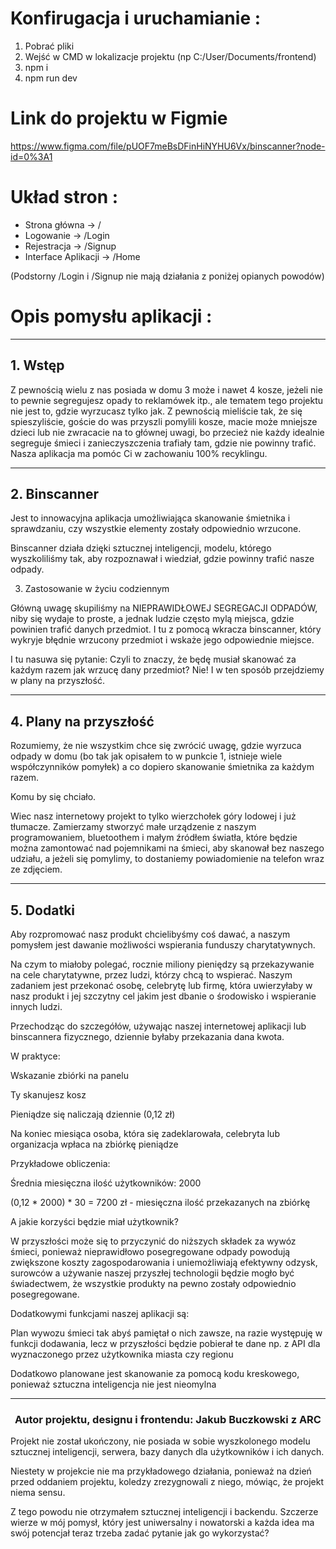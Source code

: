 
<h1>Konfirugacja i uruchamianie :</h1>

1. Pobrać pliki  
2. Wejść w CMD w lokalizacje projektu (np C:/User/Documents/frontend) 
3. npm i 
4. npm run dev 

<h1>Link do projektu w Figmie </h1> 

https://www.figma.com/file/pUOF7meBsDFinHiNYHU6Vx/binscanner?node-id=0%3A1 

<h1> Układ stron : </h1> 
<ul>
 <li>
  Strona główna -> /
 </li>
 <li>
  Logowanie -> /Login
 </li>
 <li>
  Rejestracja -> /Signup 
 </li>
 <li>
  Interface Aplikacji -> /Home 
 </li>
</ul>
(Podstorny /Login i /Signup nie mają działania z poniżej opianych powodów)


<h1> Opis pomysłu aplikacji : </h1>
<hr>
<h2>1. Wstęp</h2> 

Z pewnością wielu z nas posiada w domu 3 może i nawet 4 kosze, jeżeli nie to pewnie segregujesz opady to reklamówek itp., ale tematem tego projektu nie jest to, gdzie wyrzucasz tylko jak. Z pewnością mieliście tak, że się spieszyliście, goście do was przyszli pomylili kosze, macie może mniejsze dzieci lub nie zwracacie na to głównej uwagi, bo przecież nie każdy idealnie segreguje śmieci i zanieczyszczenia trafiały tam, gdzie nie powinny trafić. Nasza aplikacja ma pomóc Ci w zachowaniu 100% recyklingu. 

 
<hr>
<h2>2. Binscanner </h2> 

Jest to innowacyjna aplikacja umożliwiająca skanowanie śmietnika i sprawdzaniu, czy wszystkie elementy zostały odpowiednio wrzucone.  

Binscanner działa dzięki sztucznej inteligencji, modelu, którego wyszkoliliśmy tak, aby rozpoznawał i wiedział, gdzie powinny trafić nasze odpady. 

3. Zastosowanie w życiu codziennym 

Główną uwagę skupiliśmy na NIEPRAWIDŁOWEJ SEGREGACJI ODPADÓW, niby się wydaje to proste, a jednak ludzie często mylą miejsca, gdzie powinien trafić danych przedmiot. I tu z pomocą wkracza binscanner, który wykryje błędnie wrzucony przedmiot i wskaże jego odpowiednie miejsce.  

I tu nasuwa się pytanie: Czyli to znaczy, że będę musiał skanować za każdym razem jak wrzucę dany przedmiot? Nie! I w ten sposób przejdziemy w plany na przyszłość. 

 
<hr>
<h2>4. Plany na przyszłość </h2>

Rozumiemy, że nie wszystkim chce się zwrócić uwagę, gdzie wyrzuca odpady w domu (bo tak jak opisałem to w punkcie 1, istnieje wiele współczynników pomyłek) a co dopiero skanowanie śmietnika za każdym razem. 

Komu by się chciało. 

Wiec nasz internetowy projekt to tylko wierzchołek góry lodowej i już tłumacze. Zamierzamy stworzyć małe urządzenie z naszym programowaniem, bluetoothem i małym źródłem światła, które będzie można zamontować nad pojemnikami na śmieci, aby skanował bez naszego udziału, a jeżeli się pomylimy, to dostaniemy powiadomienie na telefon wraz ze zdjęciem. 
<hr>
<h2> 5. Dodatki </h2>

Aby rozpromować nasz produkt chcielibyśmy coś dawać, a naszym pomysłem jest dawanie możliwości wspierania funduszy charytatywnych. 

Na czym to miałoby polegać, rocznie miliony pieniędzy są przekazywanie na cele charytatywne, przez ludzi, którzy chcą to wspierać. Naszym zadaniem jest przekonać osobę, celebrytę lub firmę, która uwierzyłaby w nasz produkt i jej szczytny cel jakim jest dbanie o środowisko i wspieranie innych ludzi. 

Przechodząc do szczegółów, używając naszej internetowej aplikacji lub binscannera fizycznego, dziennie byłaby przekazania dana kwota.  

W praktyce: 

Wskazanie zbiórki na panelu  

Ty skanujesz kosz 

Pieniądze się naliczają dziennie (0,12 zł) 

Na koniec miesiąca osoba, która się zadeklarowała, celebryta lub organizacja wpłaca na zbiórkę pieniądze 

Przykładowe obliczenia: 

Średnia miesięczna ilość użytkowników: 2000 

(0,12 * 2000) * 30 = 7200 zł - miesięczna ilość przekazanych na zbiórkę 

A jakie korzyści będzie miał użytkownik? 

W przyszłości może się to przyczynić do niższych składek za wywóz śmieci, ponieważ nieprawidłowo posegregowane odpady powodują zwiększone koszty zagospodarowania i uniemożliwiają efektywny odzysk, surowców a używanie naszej przyszłej technologii będzie mogło być świadectwem, że wszystkie produkty na pewno zostały odpowiednio posegregowane. 

Dodatkowymi funkcjami naszej aplikacji są: 

Plan wywozu śmieci tak abyś pamiętał o nich zawsze, na razie występuję w funkcji dodawania, lecz w przyszłości będzie pobierał te dane np. z API dla wyznaczonego przez użytkownika miasta czy regionu 

Dodatkowo planowane jest skanowanie za pomocą kodu kreskowego, ponieważ sztuczna inteligencja nie jest nieomylna 

 
<hr>
<div class="autor">
 <center><h3>Autor projektu, designu i frontendu:  Jakub Buczkowski z ARC</h3> </center>

 Projekt nie został ukończony, nie posiada w sobie wyszkolonego modelu sztucznej inteligencji, serwera, bazy danych dla użytkowników i ich danych. 

 Niestety w projekcie nie ma przykładowego działania, ponieważ na dzień przed oddaniem projektu, koledzy zrezygnowali z niego, mówiąc, że projekt niema sensu. 

 Z tego powodu nie otrzymałem sztucznej inteligencji i backendu. Szczerze wierze w mój pomysł, który jest uniwersalny i nowatorski a każda idea ma swój potencjał teraz trzeba    zadać pytanie jak go wykorzystać? 
 </div>
